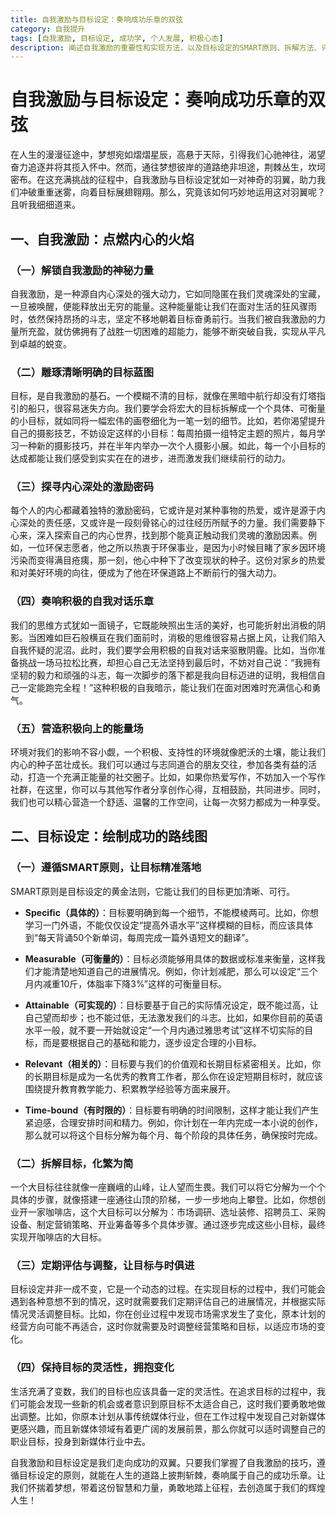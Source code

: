 ```yaml
---
title: 自我激励与目标设定：奏响成功乐章的双弦
category: 自我提升
tags: [自我激励, 目标设定, 成功学, 个人发展, 积极心态]
description: 阐述自我激励的重要性和实现方法，以及目标设定的SMART原则、拆解方法、评估调整策略，强调二者对个人走向成功的关键作用。
---
```


# 自我激励与目标设定：奏响成功乐章的双弦

在人生的漫漫征途中，梦想宛如熠熠星辰，高悬于天际，引得我们心驰神往，渴望奋力追逐并将其揽入怀中。然而，通往梦想彼岸的道路绝非坦途，荆棘丛生，坎坷密布。在这充满挑战的征程中，自我激励与目标设定犹如一对神奇的羽翼，助力我们冲破重重迷雾，向着目标展翅翱翔。那么，究竟该如何巧妙地运用这对羽翼呢？且听我细细道来。

## 一、自我激励：点燃内心的火焰

### （一）解锁自我激励的神秘力量
自我激励，是一种源自内心深处的强大动力，它如同隐匿在我们灵魂深处的宝藏，一旦被唤醒，便能释放出无穷的能量。这种能量能让我们在面对生活的狂风骤雨时，依然保持昂扬的斗志，坚定不移地朝着目标奋勇前行。当我们被自我激励的力量所充盈，就仿佛拥有了战胜一切困难的超能力，能够不断突破自我，实现从平凡到卓越的蜕变。

### （二）雕琢清晰明确的目标蓝图
目标，是自我激励的基石。一个模糊不清的目标，就像在黑暗中航行却没有灯塔指引的船只，很容易迷失方向。我们要学会将宏大的目标拆解成一个个具体、可衡量的小目标，就如同将一幅宏伟的画卷细化为一笔一划的细节。比如，若你渴望提升自己的摄影技艺，不妨设定这样的小目标：每周拍摄一组特定主题的照片，每月学习一种新的摄影技巧，并在半年内举办一次个人摄影小展。如此，每一个小目标的达成都能让我们感受到实实在在的进步，进而激发我们继续前行的动力。

### （三）探寻内心深处的激励密码
每个人的内心都藏着独特的激励密码，它或许是对某种事物的热爱，或许是源于内心深处的责任感，又或许是一段刻骨铭心的过往经历所赋予的力量。我们需要静下心来，深入探索自己的内心世界，找到那个能真正触动我们灵魂的激励因素。例如，一位环保志愿者，他之所以热衷于环保事业，是因为小时候目睹了家乡因环境污染而变得满目疮痍，那一刻，他心中种下了改变现状的种子。这份对家乡的热爱和对美好环境的向往，便成为了他在环保道路上不断前行的强大动力。

### （四）奏响积极的自我对话乐章
我们的思维方式犹如一面镜子，它既能映照出生活的美好，也可能折射出消极的阴影。当困难如巨石般横亘在我们面前时，消极的思维很容易占据上风，让我们陷入自我怀疑的泥沼。此时，我们要学会用积极的自我对话来驱散阴霾。比如，当你准备挑战一场马拉松比赛，却担心自己无法坚持到最后时，不妨对自己说：“我拥有坚韧的毅力和顽强的斗志，每一次脚步的落下都是我向目标迈进的证明，我相信自己一定能跑完全程！”这种积极的自我暗示，能让我们在面对困难时充满信心和勇气。

### （五）营造积极向上的能量场
环境对我们的影响不容小觑，一个积极、支持性的环境就像肥沃的土壤，能让我们内心的种子茁壮成长。我们可以通过与志同道合的朋友交往，参加各类有益的活动，打造一个充满正能量的社交圈子。比如，如果你热爱写作，不妨加入一个写作社群，在这里，你可以与其他写作者分享创作心得，互相鼓励，共同进步。同时，我们也可以精心营造一个舒适、温馨的工作空间，让每一次努力都成为一种享受。

## 二、目标设定：绘制成功的路线图

### （一）遵循SMART原则，让目标精准落地
SMART原则是目标设定的黄金法则，它能让我们的目标更加清晰、可行。

- **Specific（具体的）**：目标要明确到每一个细节，不能模棱两可。比如，你想学习一门外语，不能仅仅设定“提高外语水平”这样模糊的目标，而应该具体到“每天背诵50个新单词，每周完成一篇外语短文的翻译”。

- **Measurable（可衡量的）**：目标必须能够用具体的数据或标准来衡量，这样我们才能清楚地知道自己的进展情况。例如，你计划减肥，那么可以设定“三个月内减重10斤，体脂率下降3%”这样的可衡量目标。

- **Attainable（可实现的）**：目标要基于自己的实际情况设定，既不能过高，让自己望而却步；也不能过低，无法激发我们的斗志。比如，如果你目前的英语水平一般，就不要一开始就设定“一个月内通过雅思考试”这样不切实际的目标，而是要根据自己的基础和能力，逐步设定合理的小目标。

- **Relevant（相关的）**：目标要与我们的价值观和长期目标紧密相关。比如，你的长期目标是成为一名优秀的教育工作者，那么你在设定短期目标时，就应该围绕提升教育教学能力、积累教学经验等方面来展开。

- **Time-bound（有时限的）**：目标要有明确的时间限制，这样才能让我们产生紧迫感，合理安排时间和精力。例如，你计划在一年内完成一本小说的创作，那么就可以将这个目标分解为每个月、每个阶段的具体任务，确保按时完成。

### （二）拆解目标，化繁为简
一个大目标往往就像一座巍峨的山峰，让人望而生畏。我们可以将它分解为一个个具体的步骤，就像搭建一座通往山顶的阶梯，一步一步地向上攀登。比如，你想创业开一家咖啡店，这个大目标可以分解为：市场调研、选址装修、招聘员工、采购设备、制定营销策略、开业筹备等多个具体步骤。通过逐步完成这些小目标，最终实现开咖啡店的大目标。

### （三）定期评估与调整，让目标与时俱进
目标设定并非一成不变，它是一个动态的过程。在实现目标的过程中，我们可能会遇到各种意想不到的情况，这时就需要我们定期评估自己的进展情况，并根据实际情况灵活调整目标。比如，你在创业过程中发现市场需求发生了变化，原本计划的经营方向可能不再适合，这时你就需要及时调整经营策略和目标，以适应市场的变化。

### （四）保持目标的灵活性，拥抱变化
生活充满了变数，我们的目标也应该具备一定的灵活性。在追求目标的过程中，我们可能会发现一些新的机会或者意识到原目标不太适合自己，这时我们要勇敢地做出调整。比如，你原本计划从事传统媒体行业，但在工作过程中发现自己对新媒体更感兴趣，而且新媒体领域有着更广阔的发展前景，那么你就可以适时调整自己的职业目标，投身到新媒体行业中去。

自我激励和目标设定是我们走向成功的双翼。只要我们掌握了自我激励的技巧，遵循目标设定的原则，就能在人生的道路上披荆斩棘，奏响属于自己的成功乐章。让我们怀揣着梦想，带着这份智慧和力量，勇敢地踏上征程，去创造属于我们的辉煌人生！